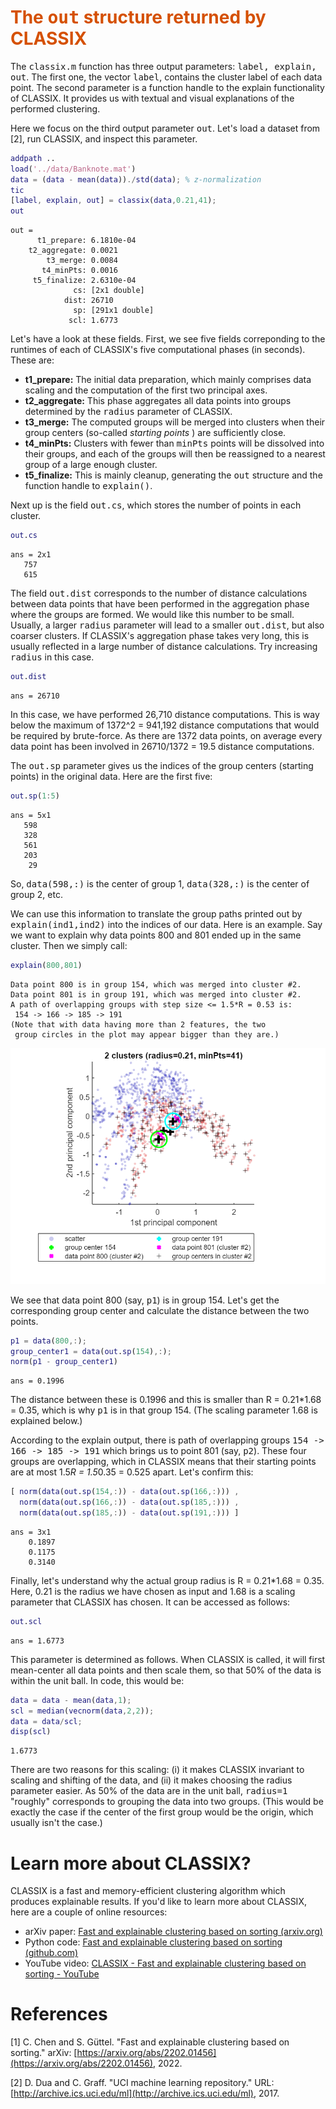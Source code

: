 
# <span style="color:rgb(213,80,0)">The <samp>out</samp> structure returned by CLASSIX</span>

The <samp>classix.m</samp> function has three output parameters: <samp>label, explain, out</samp>. The first one, the vector <samp>label</samp>, contains the cluster label of each data point. The second parameter is a function handle to the explain functionality of CLASSIX. It provides us with textual and visual explanations of the performed clustering.


Here we focus on the third output parameter <samp>out</samp>. Let's load a dataset from [2], run CLASSIX, and inspect this parameter.

```matlab
addpath ..
load('../data/Banknote.mat')
data = (data - mean(data))./std(data); % z-normalization 
tic
[label, explain, out] = classix(data,0.21,41);
out
```

```TextOutput
out = 
      t1_prepare: 6.1810e-04
    t2_aggregate: 0.0021
        t3_merge: 0.0084
       t4_minPts: 0.0016
     t5_finalize: 2.6310e-04
              cs: [2x1 double]
            dist: 26710
              sp: [291x1 double]
             scl: 1.6773
```

Let's have a look at these fields. First, we see five fields correponding to the runtimes of each of CLASSIX's five computational phases (in seconds). These are:

-  **t1_prepare:** The initial data preparation, which mainly comprises data scaling and the computation of the first two principal axes. 
-  **t2_aggregate:** This phase aggregates all data points into groups determined by the <samp>radius</samp> parameter of CLASSIX. 
-  **t3_merge:** The computed groups will be merged into clusters when their group centers (so-called *starting points* ) are sufficiently close. 
-  **t4_minPts:** Clusters with fewer than <samp>minPts</samp> points will be dissolved into their groups, and each of the groups will then be reassigned to a nearest group of a large enough cluster. 
-  **t5_finalize:** This is mainly cleanup, generating the <samp>out</samp> structure and the function handle to <samp>explain()</samp>. 

Next up is the field <samp>out.cs</samp>, which stores the number of points in each cluster.

```matlab
out.cs
```

```TextOutput
ans = 2x1    
   757
   615
```

The field <samp>out.dist</samp> corresponds to the number of distance calculations between data points that have been performed in the aggregation phase where the groups are formed. We would like this number to be small. Usually, a larger <samp>radius</samp> parameter will lead to a smaller <samp>out.dist</samp>, but also coarser clusters. If CLASSIX's aggregation phase takes very long, this is usually reflected in a large number of distance calculations. Try increasing <samp>radius</samp> in this case.

```matlab
out.dist
```

```TextOutput
ans = 26710
```

In this case, we have performed 26,710 distance computations. This is way below the maximum of 1372^2 = 941,192 distance computations that would be required by brute-force. As there are 1372 data points, on average every data point has been involved in 26710/1372 = 19.5 distance computations. 


The <samp>out.sp</samp> parameter gives us the indices of the group centers (starting points) in the original data. Here are the first five:

```matlab
out.sp(1:5)
```

```TextOutput
ans = 5x1    
   598
   328
   561
   203
    29
```

So, <samp>data(598,:)</samp> is the center of group 1, <samp>data(328,:)</samp> is the center of group 2, etc. 


We can use this information to translate the group paths printed out by <samp>explain(ind1,ind2)</samp> into the indices of our data. Here is an example. Say we want to explain why data points 800 and 801 ended up in the same cluster. Then we simply call:

```matlab
explain(800,801)
```

```TextOutput
Data point 800 is in group 154, which was merged into cluster #2.
Data point 801 is in group 191, which was merged into cluster #2.
A path of overlapping groups with step size <= 1.5*R = 0.53 is:
 154 -> 166 -> 185 -> 191
(Note that with data having more than 2 features, the two
 group circles in the plot may appear bigger than they are.)
```

<center><img src="img/The_out_structure_returned_by_CLASSIX_media/figure_0.png" width="562" alt="figure_0.png"></center>


We see that data point 800 (say, <samp>p1</samp>) is in group 154. Let's get the corresponding group center and calculate the distance between the two points.

```matlab
p1 = data(800,:);
group_center1 = data(out.sp(154),:);
norm(p1 - group_center1)
```

```TextOutput
ans = 0.1996
```

The distance between these is 0.1996 and this is smaller than R = 0.21*1.68 = 0.35, which is why <samp>p1</samp> is in that group 154. (The scaling parameter 1.68 is explained below.)


According to the explain output, there is path of overlapping groups <samp>154 -> 166 -> 185 -> 191</samp> which brings us to point 801 (say, <samp>p2</samp>). These four groups are overlapping, which in CLASSIX means that their starting points are at most 1.5*R = 1.5*0.35 = 0.525 apart. Let's confirm this:

```matlab
[ norm(data(out.sp(154,:)) - data(out.sp(166,:))) , 
  norm(data(out.sp(166,:)) - data(out.sp(185,:))) ,
  norm(data(out.sp(185,:)) - data(out.sp(191,:))) ]
```

```TextOutput
ans = 3x1    
    0.1897
    0.1175
    0.3140
```

Finally, let's understand why the actual group radius is R = 0.21*1.68 = 0.35. Here, 0.21 is the radius we have chosen as input and 1.68 is a scaling parameter that CLASSIX has chosen. It can be accessed as follows:

```matlab
out.scl
```

```TextOutput
ans = 1.6773
```

This parameter is determined as follows. When CLASSIX is called, it will first mean-center all data points and then scale them, so that 50% of the data is within the unit ball. In code, this would be:

```matlab
data = data - mean(data,1);
scl = median(vecnorm(data,2,2));
data = data/scl;
disp(scl)
```

```TextOutput
1.6773
```

There are two reasons for this scaling: (i) it makes CLASSIX invariant to scaling and shifting of the data, and (ii) it makes choosing the radius parameter easier. As 50% of the data are in the unit ball, <samp>radius=1</samp> "roughly" corresponds to grouping the data into two groups. (This would be exactly the case if the center of the first group would be the origin, which usually isn't the case.)

# Learn more about CLASSIX?

CLASSIX is a fast and memory-efficient clustering algorithm which produces explainable results. If you'd like to learn more about CLASSIX, here are a couple of online resources:

-  arXiv paper: [Fast and explainable clustering based on sorting (arxiv.org)](https://arxiv.org/abs/2202.01456) 
-  Python code: [Fast and explainable clustering based on sorting (github.com)](https://github.com/nla-group/classix) 
-  YouTube video: [CLASSIX - Fast and explainable clustering based on sorting - YouTube](https://www.youtube.com/watch?v=K94zgRjFEYo) 
# References

[1] C. Chen and S. Güttel. "Fast and explainable clustering based on sorting." arXiv: [https://arxiv.org/abs/2202.01456](https://arxiv.org/abs/2202.01456), 2022.


[2] D. Dua and C. Graff. "UCI machine learning repository." URL: [http://archive.ics.uci.edu/ml](http://archive.ics.uci.edu/ml), 2017.

